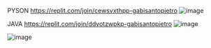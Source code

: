 
PYSON
https://replit.com/join/cewsvxthpp-gabisantopietro
![image](https://github.com/user-attachments/assets/2fca7203-bf2b-4996-b7fe-bf7e77dd0e6c)

JAVA 
https://replit.com/join/ddvotzwpkp-gabisantopietro
![image](https://github.com/user-attachments/assets/d812f8cc-bc6c-4c8e-806b-c3aa6d182998)


![image](https://github.com/user-attachments/assets/cdfd3b24-ff83-47c9-a1c3-06fe3288e4e8)



